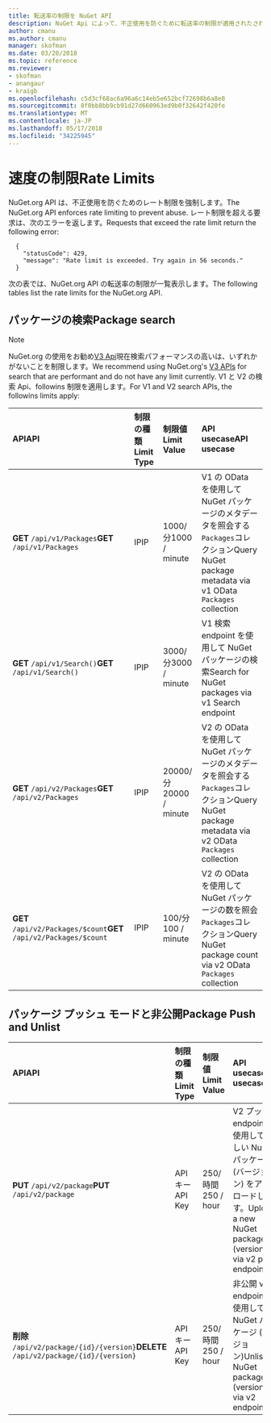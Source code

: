 ```yaml
---
title: 転送率の制限を NuGet API
description: NuGet Api によって、不正使用を防ぐために転送率の制限が適用されたされます。
author: cmanu
ms.author: cmanu
manager: skofman
ms.date: 03/20/2018
ms.topic: reference
ms.reviewer:
- skofman
- anangaur
- kraigb
ms.openlocfilehash: c5d3cf68ac6a96a6c14eb5e652bcf72698b6a8e8
ms.sourcegitcommit: 8f0bb8bb9cb91d27d660963ed9b0f32642f420fe
ms.translationtype: MT
ms.contentlocale: ja-JP
ms.lasthandoff: 05/17/2018
ms.locfileid: "34225945"
---
```

# <a name="rate-limits"></a><span data-ttu-id="b2932-103">速度の制限</span><span class="sxs-lookup"><span data-stu-id="b2932-103">Rate Limits</span></span>

<span data-ttu-id="b2932-104">NuGet.org API は、不正使用を防ぐためのレート制限を強制します。</span><span class="sxs-lookup"><span data-stu-id="b2932-104">The NuGet.org API enforces rate limiting to prevent abuse.</span></span> <span data-ttu-id="b2932-105">レート制限を超える要求は、次のエラーを返します。</span><span class="sxs-lookup"><span data-stu-id="b2932-105">Requests that exceed the rate limit return the following error:</span></span> 

  ~~~
    {
      "statusCode": 429,
      "message": "Rate limit is exceeded. Try again in 56 seconds."
    }
  ~~~

<span data-ttu-id="b2932-106">次の表では、NuGet.org API の転送率の制限が一覧表示します。</span><span class="sxs-lookup"><span data-stu-id="b2932-106">The following tables list the rate limits for the NuGet.org API.</span></span>

## <a name="package-search"></a><span data-ttu-id="b2932-107">パッケージの検索</span><span class="sxs-lookup"><span data-stu-id="b2932-107">Package search</span></span>

> [!Note]
> <span data-ttu-id="b2932-108">NuGet.org の使用をお勧め[V3 Api](https://docs.microsoft.com/nuget/api/search-query-service-resource)現在検索パフォーマンスの高いは、いずれかがないことを制限します。</span><span class="sxs-lookup"><span data-stu-id="b2932-108">We recommend using NuGet.org's [V3 APIs](https://docs.microsoft.com/nuget/api/search-query-service-resource) for search that are performant and do not have any limit currently.</span></span> <span data-ttu-id="b2932-109">V1 と V2 の検索 Api、followins 制限を適用します。</span><span class="sxs-lookup"><span data-stu-id="b2932-109">For V1 and V2 search APIs, the followins limits apply:</span></span>


| <span data-ttu-id="b2932-110">API</span><span class="sxs-lookup"><span data-stu-id="b2932-110">API</span></span> | <span data-ttu-id="b2932-111">制限の種類</span><span class="sxs-lookup"><span data-stu-id="b2932-111">Limit Type</span></span> | <span data-ttu-id="b2932-112">制限値</span><span class="sxs-lookup"><span data-stu-id="b2932-112">Limit Value</span></span> | <span data-ttu-id="b2932-113">API usecase</span><span class="sxs-lookup"><span data-stu-id="b2932-113">API usecase</span></span> |
|:---|:---|:---|:---|
<span data-ttu-id="b2932-114">**GET** `/api/v1/Packages`</span><span class="sxs-lookup"><span data-stu-id="b2932-114">**GET** `/api/v1/Packages`</span></span> | <span data-ttu-id="b2932-115">IP</span><span class="sxs-lookup"><span data-stu-id="b2932-115">IP</span></span> | <span data-ttu-id="b2932-116">1000/分</span><span class="sxs-lookup"><span data-stu-id="b2932-116">1000 / minute</span></span> | <span data-ttu-id="b2932-117">V1 の OData を使用して NuGet パッケージのメタデータを照会する`Packages`コレクション</span><span class="sxs-lookup"><span data-stu-id="b2932-117">Query NuGet package metadata via v1 OData `Packages` collection</span></span> |
<span data-ttu-id="b2932-118">**GET** `/api/v1/Search()`</span><span class="sxs-lookup"><span data-stu-id="b2932-118">**GET** `/api/v1/Search()`</span></span> | <span data-ttu-id="b2932-119">IP</span><span class="sxs-lookup"><span data-stu-id="b2932-119">IP</span></span> | <span data-ttu-id="b2932-120">3000/分</span><span class="sxs-lookup"><span data-stu-id="b2932-120">3000 / minute</span></span> | <span data-ttu-id="b2932-121">V1 検索 endpoint を使用して NuGet パッケージの検索</span><span class="sxs-lookup"><span data-stu-id="b2932-121">Search for NuGet packages via v1 Search endpoint</span></span> | 
<span data-ttu-id="b2932-122">**GET** `/api/v2/Packages`</span><span class="sxs-lookup"><span data-stu-id="b2932-122">**GET** `/api/v2/Packages`</span></span> | <span data-ttu-id="b2932-123">IP</span><span class="sxs-lookup"><span data-stu-id="b2932-123">IP</span></span> | <span data-ttu-id="b2932-124">20000/分</span><span class="sxs-lookup"><span data-stu-id="b2932-124">20000 / minute</span></span> | <span data-ttu-id="b2932-125">V2 の OData を使用して NuGet パッケージのメタデータを照会する`Packages`コレクション</span><span class="sxs-lookup"><span data-stu-id="b2932-125">Query NuGet package metadata via v2 OData `Packages` collection</span></span> | 
<span data-ttu-id="b2932-126">**GET** `/api/v2/Packages/$count`</span><span class="sxs-lookup"><span data-stu-id="b2932-126">**GET** `/api/v2/Packages/$count`</span></span> | <span data-ttu-id="b2932-127">IP</span><span class="sxs-lookup"><span data-stu-id="b2932-127">IP</span></span> | <span data-ttu-id="b2932-128">100/分</span><span class="sxs-lookup"><span data-stu-id="b2932-128">100 / minute</span></span> | <span data-ttu-id="b2932-129">V2 の OData を使用して NuGet パッケージの数を照会`Packages`コレクション</span><span class="sxs-lookup"><span data-stu-id="b2932-129">Query NuGet package count via v2 OData `Packages` collection</span></span> | 

## <a name="package-push-and-unlist"></a><span data-ttu-id="b2932-130">パッケージ プッシュ モードと非公開</span><span class="sxs-lookup"><span data-stu-id="b2932-130">Package Push and Unlist</span></span>

| <span data-ttu-id="b2932-131">API</span><span class="sxs-lookup"><span data-stu-id="b2932-131">API</span></span> | <span data-ttu-id="b2932-132">制限の種類</span><span class="sxs-lookup"><span data-stu-id="b2932-132">Limit Type</span></span> | <span data-ttu-id="b2932-133">制限値</span><span class="sxs-lookup"><span data-stu-id="b2932-133">Limit Value</span></span> | <span data-ttu-id="b2932-134">API usecase</span><span class="sxs-lookup"><span data-stu-id="b2932-134">API usecase</span></span> | 
|:---|:---|:---|:--- |
<span data-ttu-id="b2932-135">**PUT** `/api/v2/package`</span><span class="sxs-lookup"><span data-stu-id="b2932-135">**PUT** `/api/v2/package`</span></span> | <span data-ttu-id="b2932-136">API キー</span><span class="sxs-lookup"><span data-stu-id="b2932-136">API Key</span></span> | <span data-ttu-id="b2932-137">250/時間</span><span class="sxs-lookup"><span data-stu-id="b2932-137">250 / hour</span></span> | <span data-ttu-id="b2932-138">V2 プッシュ endpoint を使用して新しい NuGet パッケージ (バージョン) をアップロードします。</span><span class="sxs-lookup"><span data-stu-id="b2932-138">Upload a new NuGet package (version) via v2 push endpoint</span></span> 
<span data-ttu-id="b2932-139">**削除** `/api/v2/package/{id}/{version}`</span><span class="sxs-lookup"><span data-stu-id="b2932-139">**DELETE** `/api/v2/package/{id}/{version}`</span></span> | <span data-ttu-id="b2932-140">API キー</span><span class="sxs-lookup"><span data-stu-id="b2932-140">API Key</span></span> | <span data-ttu-id="b2932-141">250/時間</span><span class="sxs-lookup"><span data-stu-id="b2932-141">250 / hour</span></span> | <span data-ttu-id="b2932-142">非公開 v2 endpoint を使用して NuGet パッケージ (バージョン)</span><span class="sxs-lookup"><span data-stu-id="b2932-142">Unlist a NuGet package (version) via v2 endpoint</span></span> 
